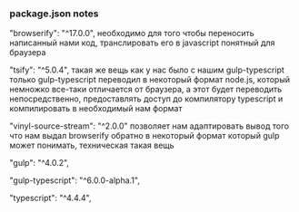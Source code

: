 ### package.json notes

"browserify": "^17.0.0",
необходимо для того чтобы переносить написанный нами код,
транслировать его в javascript понятный для браузера

"tsify": "^5.0.4",
такая же вещь как у нас было с нашим gulp-typescript только
gulp-typescript переводил в некоторый формат node.js, который
немножко все-таки отличается от браузера, а этот будет переводить
непосредственно, предоставлять доступ до компилятору typescript
и компилировать в необходимый нам формат

"vinyl-source-stream": "^2.0.0"
позволяет нам адаптировать вывод того что нам выдал browserify
обратно в некоторый формат который gulp может понимать,
техническая такая вещь

"gulp": "^4.0.2",

"gulp-typescript": "^6.0.0-alpha.1",

"typescript": "^4.4.4",
